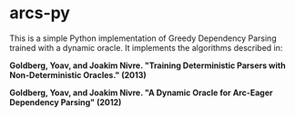 arcs-py
=======

This is a simple Python implementation of Greedy Dependency Parsing trained with a dynamic oracle.  It implements the algorithms described in:

__Goldberg, Yoav, and Joakim Nivre. "Training Deterministic Parsers with Non-Deterministic Oracles." (2013)__

__Goldberg, Yoav, and Joakim Nivre. "A Dynamic Oracle for Arc-Eager Dependency Parsing" (2012)__
